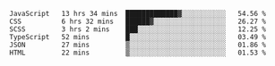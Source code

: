 <!--START_SECTION:waka-->

```text
JavaScript   13 hrs 34 mins  █████████████▓░░░░░░░░░░░   54.56 %
CSS          6 hrs 32 mins   ██████▓░░░░░░░░░░░░░░░░░░   26.27 %
SCSS         3 hrs 2 mins    ███░░░░░░░░░░░░░░░░░░░░░░   12.25 %
TypeScript   52 mins         █░░░░░░░░░░░░░░░░░░░░░░░░   03.49 %
JSON         27 mins         ▒░░░░░░░░░░░░░░░░░░░░░░░░   01.86 %
HTML         22 mins         ▒░░░░░░░░░░░░░░░░░░░░░░░░   01.53 %
```

<!--END_SECTION:waka-->


<!--
**Leorio21/Leorio21** is a ✨ _special_ ✨ repository because its `README.md` (this file) appears on your GitHub profile.

Here are some ideas to get you started:

- 🔭 I’m currently working on ...
- 🌱 I’m currently learning ...
- 👯 I’m looking to collaborate on ...
- 🤔 I’m looking for help with ...
- 💬 Ask me about ...
- 📫 How to reach me: ...
- 😄 Pronouns: ...
- ⚡ Fun fact: ...
-->
